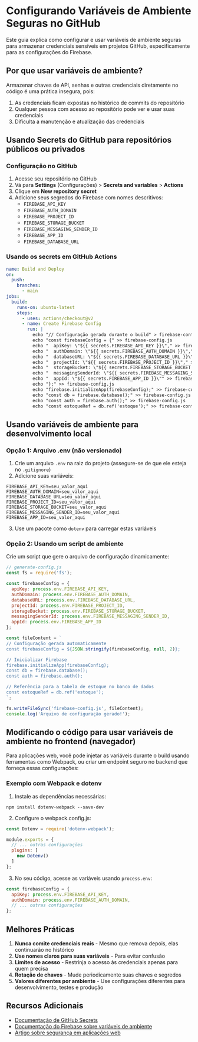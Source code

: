 # Configurando Variáveis de Ambiente Seguras no GitHub

Este guia explica como configurar e usar variáveis de ambiente seguras para armazenar credenciais sensíveis em projetos GitHub, especificamente para as configurações do Firebase.

## Por que usar variáveis de ambiente?

Armazenar chaves de API, senhas e outras credenciais diretamente no código é uma prática insegura, pois:

1. As credenciais ficam expostas no histórico de commits do repositório
2. Qualquer pessoa com acesso ao repositório pode ver e usar suas credenciais
3. Dificulta a manutenção e atualização das credenciais

## Usando Secrets do GitHub para repositórios públicos ou privados

### Configuração no GitHub

1. Acesse seu repositório no GitHub
2. Vá para **Settings** (Configurações) > **Secrets and variables** > **Actions**
3. Clique em **New repository secret**
4. Adicione seus segredos do Firebase com nomes descritivos:
   - `FIREBASE_API_KEY`
   - `FIREBASE_AUTH_DOMAIN`
   - `FIREBASE_PROJECT_ID`
   - `FIREBASE_STORAGE_BUCKET`
   - `FIREBASE_MESSAGING_SENDER_ID`
   - `FIREBASE_APP_ID`
   - `FIREBASE_DATABASE_URL`

### Usando os secrets em GitHub Actions

```yaml
name: Build and Deploy
on:
  push:
    branches:
      - main
jobs:
  build:
    runs-on: ubuntu-latest
    steps:
      - uses: actions/checkout@v2
      - name: Create Firebase Config
        run: |
          echo "// Configuração gerada durante o build" > firebase-config.js
          echo "const firebaseConfig = {" >> firebase-config.js
          echo "  apiKey: \"${{ secrets.FIREBASE_API_KEY }}\"," >> firebase-config.js
          echo "  authDomain: \"${{ secrets.FIREBASE_AUTH_DOMAIN }}\"," >> firebase-config.js
          echo "  databaseURL: \"${{ secrets.FIREBASE_DATABASE_URL }}\"," >> firebase-config.js
          echo "  projectId: \"${{ secrets.FIREBASE_PROJECT_ID }}\"," >> firebase-config.js
          echo "  storageBucket: \"${{ secrets.FIREBASE_STORAGE_BUCKET }}\"," >> firebase-config.js
          echo "  messagingSenderId: \"${{ secrets.FIREBASE_MESSAGING_SENDER_ID }}\"," >> firebase-config.js
          echo "  appId: \"${{ secrets.FIREBASE_APP_ID }}\"" >> firebase-config.js
          echo "};" >> firebase-config.js
          echo "firebase.initializeApp(firebaseConfig);" >> firebase-config.js
          echo "const db = firebase.database();" >> firebase-config.js
          echo "const auth = firebase.auth();" >> firebase-config.js
          echo "const estoqueRef = db.ref('estoque');" >> firebase-config.js
```

## Usando variáveis de ambiente para desenvolvimento local

### Opção 1: Arquivo .env (não versionado)

1. Crie um arquivo `.env` na raiz do projeto (assegure-se de que ele esteja no `.gitignore`)
2. Adicione suas variáveis:

```
FIREBASE_API_KEY=seu_valor_aqui
FIREBASE_AUTH_DOMAIN=seu_valor_aqui
FIREBASE_DATABASE_URL=seu_valor_aqui
FIREBASE_PROJECT_ID=seu_valor_aqui
FIREBASE_STORAGE_BUCKET=seu_valor_aqui
FIREBASE_MESSAGING_SENDER_ID=seu_valor_aqui
FIREBASE_APP_ID=seu_valor_aqui
```

3. Use um pacote como `dotenv` para carregar estas variáveis

### Opção 2: Usando um script de ambiente

Crie um script que gere o arquivo de configuração dinamicamente:

```javascript
// generate-config.js
const fs = require('fs');

const firebaseConfig = {
  apiKey: process.env.FIREBASE_API_KEY,
  authDomain: process.env.FIREBASE_AUTH_DOMAIN,
  databaseURL: process.env.FIREBASE_DATABASE_URL,
  projectId: process.env.FIREBASE_PROJECT_ID,
  storageBucket: process.env.FIREBASE_STORAGE_BUCKET,
  messagingSenderId: process.env.FIREBASE_MESSAGING_SENDER_ID,
  appId: process.env.FIREBASE_APP_ID
};

const fileContent = `
// Configuração gerada automaticamente
const firebaseConfig = ${JSON.stringify(firebaseConfig, null, 2)};

// Inicializar Firebase
firebase.initializeApp(firebaseConfig);
const db = firebase.database();
const auth = firebase.auth();

// Referência para a tabela de estoque no banco de dados
const estoqueRef = db.ref('estoque');
`;

fs.writeFileSync('firebase-config.js', fileContent);
console.log('Arquivo de configuração gerado!');
```

## Modificando o código para usar variáveis de ambiente no frontend (navegador)

Para aplicações web, você pode injetar as variáveis durante o build usando ferramentas como Webpack, ou criar um endpoint seguro no backend que forneça essas configurações:

### Exemplo com Webpack e dotenv

1. Instale as dependências necessárias:
```
npm install dotenv-webpack --save-dev
```

2. Configure o webpack.config.js:
```javascript
const Dotenv = require('dotenv-webpack');

module.exports = {
  // ... outras configurações
  plugins: [
    new Dotenv()
  ]
};
```

3. No seu código, acesse as variáveis usando `process.env`:
```javascript
const firebaseConfig = {
  apiKey: process.env.FIREBASE_API_KEY,
  authDomain: process.env.FIREBASE_AUTH_DOMAIN,
  // ... outras configurações
};
```

## Melhores Práticas

1. **Nunca comite credenciais reais** - Mesmo que remova depois, elas continuarão no histórico
2. **Use nomes claros para suas variáveis** - Para evitar confusão
3. **Limites de acesso** - Restrinja o acesso às credenciais apenas para quem precisa
4. **Rotação de chaves** - Mude periodicamente suas chaves e segredos
5. **Valores diferentes por ambiente** - Use configurações diferentes para desenvolvimento, testes e produção

## Recursos Adicionais

- [Documentação de GitHub Secrets](https://docs.github.com/pt/actions/security-guides/encrypted-secrets)
- [Documentação do Firebase sobre variáveis de ambiente](https://firebase.google.com/docs/functions/config-env)
- [Artigo sobre segurança em aplicações web](https://owasp.org/www-project-top-ten/) 